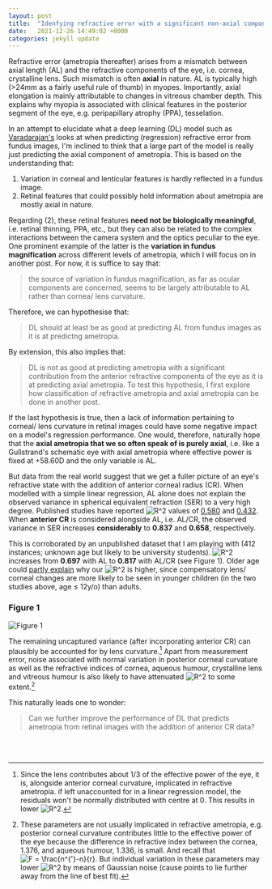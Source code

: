 ```yaml
---
layout: post
title:  "Idenfying refractive error with a significant non-axial component"
date:   2021-12-26 14:49:02 +0000
categories: jekyll update
---
```

Refractive error (ametropia thereafter) arises from a mismatch between axial length (AL) and the refractive components of the eye, i.e. cornea, crystalline lens. Such mismatch is often **axial** in nature. AL is typically high (>24mm as a fairly useful rule of thumb) in myopes. Importantly, axial elongation is mainly attributable to changes in vitreous chamber depth. This explains why myopia is associated with clinical features in the posterior segment of the eye, e.g. peripapillary atrophy (PPA), tesselation.

In an attempt to elucidate what a deep learning (DL) model such as [Varadarajan's](https://iovs.arvojournals.org/article.aspx?articleid=2683803) looks at when predicting (regression) refractive error from fundus images, I'm inclined to think that a large part of the model is really just predicting the axial component of ametropia. This is based on the understanding that: 
1. Variation in corneal and lenticular features is hardly reflected in a fundus image.
2. Retinal features that could possibly hold information about ametropia are mostly axial in nature.

Regarding (2), these retinal features **need not be biologically meaningful**, i.e. retinal thinning, PPA, etc., but they can also be related to the complex interactions between the camera system and the optics peculiar to the eye. One prominent example of the latter is the **variation in fundus magnification** across different levels of ametropia, which I will focus on in another post. For now, it is suffice to say that: 
> the source of variation in fundus magnification, as far as ocular components are concerned, seems to be largely attributable to AL rather than cornea/ lens curvature.

Therefore, we can hypothesise that:
> DL should at least be as good at predicting AL from fundus images as it is at predictng ametropia.

By extension, this also implies that:
> DL is not as good at predicting ametropia with a significant contribution from the anterior refractive components of the eye as it is at predicting axial ametropia. To test this hypothesis, I first explore how classification of refractive ametropia and axial ametropia can be done in another post.

If the last hypothesis is true, then a lack of information pertaining to corneal/ lens curvature in retinal images could have some negative impact on a model's regression performance. One would, therefore, naturally hope that the **axial ametropia that we so often speak of is purely axial**, i.e. like a Gullstrand's schematic eye with axial ametropia where effective power is fixed at +58.60D and the only variable is AL.   

But data from the real world suggest that we get a fuller picture of an eye's refractive state with the addition of anterior corneal radius (CR). When modelled with a simple linear regression, AL alone does not explain the observed variance in spherical equivalent refraction (SER) to a very high degree. Published studies have reported <img src="https://latex.codecogs.com/svg.image?R^2" title="R^2" /> values of [0.580](https://journals.lww.com/optvissci/Abstract/1994/09000/Role_of_the_Axial_Length_Corneal_Radius_Ratio_in.5.aspx) and [0.432](https://journals.plos.org/plosone/article/file?id=10.1371/journal.pone.0111766&type=printable). When **anterior CR** is considered alongside AL, i.e. AL/CR, the observed variance in SER increases **considerably** to **0.837** and **0.658**, respectively.

This is corroborated by an unpublished dataset that I am playing with (412 instances; unknown age but likely to be university students). <img src="https://latex.codecogs.com/svg.image?R^2" title="R^2" /> increases from **0.697** with AL to **0.817** with AL/CR (see Figure 1). Older age could [partly explain](https://iovs.arvojournals.org/article.aspx?articleid=2183169) why our <img src="https://latex.codecogs.com/svg.image?R^2" title="R^2" />  is higher, since compensatory lens/ corneal changes are more likely to be seen in younger children (in the two studies above, age ≤ 12y/o) than adults. 

### Figure 1
![Figure 1](fyii200.github.io/docs/figures/2021-12-26-fig1.png)


The remaining uncaptured variance (after incorporating anterior CR) can plausibly be accounted for by lens curvature.[^1] Apart from measurement error, noise associated with normal variation in posterior corneal curvature as well as the refractive indices of cornea, aqueous humour, crystalline lens and vitreous humour is also likely to have attenuated <img src="https://latex.codecogs.com/svg.image?R^2" title="R^2" /> to some extent.[^2]

This naturally leads one to wonder:
> Can we further improve the performance of DL that predicts ametropia from retinal images with the addition of anterior CR data?

<br>
<br>

[^1]: Since the lens contributes about 1/3 of the effective power of the eye, it is, alongside anterior corneal curvature, implicated in refractive ametropia. if left unaccounted for in a linear regression model, the residuals won't be normally distributed with centre at 0. This results in lower <img src="https://latex.codecogs.com/svg.image?R^2" title="R^2" />.
[^2]: These parameters are not usually implicated in refractive ametropia, e.g. posterior corneal curvature contributes little to the effective power of the eye because the difference in refractive index between the cornea, 1.376, and aqueous humour, 1.336, is small. And recall that <img src="https://latex.codecogs.com/svg.image?F&space;=&space;\frac{n^{'}-n}{r}&space;" title="F = \frac{n^{'}-n}{r} " />. But individual variation in these parameters may lower <img src="https://latex.codecogs.com/svg.image?R^2" title="R^2" /> by means of Gaussian noise (cause points to lie further away from the line of best fit).

